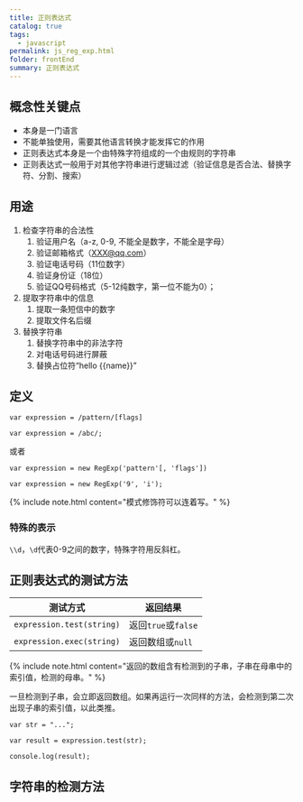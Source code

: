 ```yaml
---
title: 正则表达式
catalog: true
tags: 
  - javascript
permalink: js_reg_exp.html
folder: frontEnd
summary: 正则表达式
---
```


## 概念性关键点

-   本身是一门语言
-   不能单独使用，需要其他语言转换才能发挥它的作用
-   正则表达式本身是一个由特殊字符组成的一个由规则的字符串
-   正则表达式一般用于对其他字符串进行逻辑过滤（验证信息是否合法、替换字符、分割、搜索）

## 用途

1.  检查字符串的合法性
    1.  验证用户名（a-z, 0-9, 不能全是数字，不能全是字母）
    2.  验证邮箱格式（XXX@qq.com）
    3.  验证电话号码（11位数字）
    4.  验证身份证（18位）
    5.  验证QQ号码格式（5-12纯数字，第一位不能为0）；
2.  提取字符串中的信息
    1.  提取一条短信中的数字
    2.  提取文件名后缀
3.  替换字符串
    1.  替换字符串中的非法字符
    2.  对电话号码进行屏蔽
    3.  替换占位符“hello {{name}}”


## 定义

`var expression = /pattern/[flags]` 

```JS
var expression = /abc/;
```

或者

 `var expression = new RegExp('pattern'[, 'flags'])`

 ```JS
 var expression = new RegExp('9', 'i');
 ```

{% include note.html content="模式修饰符可以连着写。" %}

### 特殊的表示

`\\d`，`\d`代表0-9之间的数字，特殊字符用反斜杠。

## 正则表达式的测试方法

| 测试方式 | 返回结果 |
| ------------- | ---------- |
| `expression.test(string)` | 返回`true`或`false` |
| `expression.exec(string)` | 返回数组或`null` |

{% include note.html content="返回的数组含有检测到的子串，子串在母串中的索引值，检测的母串。" %}

一旦检测到子串，会立即返回数组。如果再运行一次同样的方法，会检测到第二次出现子串的索引值，以此类推。

```JS
var str = "...";

var result = expression.test(str);

console.log(result);
```

## 字符串的检测方法


